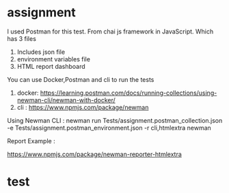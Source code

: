 # assignment

I used Postman for this test. From chai js framework in JavaScript. Which has 3 files
1. Includes json file
2. environment variables file
3. HTML report dashboard

You can use Docker,Postman and cli to run the tests 
1. docker: https://learning.postman.com/docs/running-collections/using-newman-cli/newman-with-docker/
2. cli  : https://www.npmjs.com/package/newman

Using Newman CLI : 
newman run Tests/assignment.postman_collection.json -e Tests/assignment.postman_environment.json -r cli,htmlextra
newman

Report Example :

https://www.npmjs.com/package/newman-reporter-htmlextra



# test
